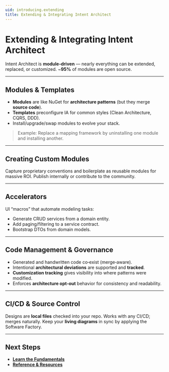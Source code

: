 ```yaml
---
uid: introducing.extending
title: Extending & Integrating Intent Architect
---
```


# Extending & Integrating Intent Architect

Intent Architect is **module‑driven** — nearly everything can be extended, replaced, or customized. ~**95%** of modules are open source.

---

## Modules & Templates

- **Modules** are like NuGet for **architecture patterns** (but they merge **source code**).  
- **Templates** preconfigure IA for common styles (Clean Architecture, CQRS, DDD).  
- Install/upgrade/swap modules to evolve your stack.

> Example: Replace a mapping framework by uninstalling one module and installing another.

---

## Creating Custom Modules

Capture proprietary conventions and boilerplate as reusable modules for massive ROI. Publish internally or contribute to the community.

---

## Accelerators

UI “macros” that automate modeling tasks:
- Generate CRUD services from a domain entity.  
- Add paging/filtering to a service contract.  
- Bootstrap DTOs from domain models.

---

## Code Management & Governance

- Generated and handwritten code co‑exist (merge‑aware).  
- Intentional **architectural deviations** are supported and **tracked**.  
- **Customization tracking** gives visibility into where patterns were modified.  
- Enforces **architecture opt‑out** behavior for consistency and readability.

---

## CI/CD & Source Control

Designs are **local files** checked into your repo. Works with any CI/CD; merges naturally. Keep your **living diagrams** in sync by applying the Software Factory.

---

## Next Steps

- **[Learn the Fundamentals](learn-fundamentals.md)**  
- **[Reference & Resources](reference.md)**
